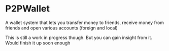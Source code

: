 # P2PWallet
A wallet system that lets you transfer money to friends, receive money from friends and open various accounts (foreign and local)

This is still a work in progress though. But you can gain insight from it. Would finish it up soon enough
